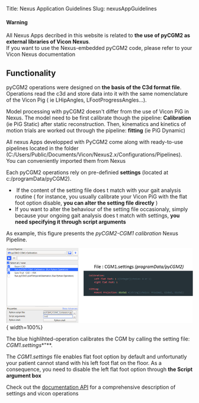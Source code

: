 Title: Nexus Application Guidelines
Slug: nexusAppGuidelines


<div class="alert alert-dismissible alert-warning">
  <h4 class="alert-heading">Warning</h4>
  <p class="mb-0">All Nexus Apps decribed in this website is related to <b>the use of pyCGM2 as external libraries of Vicon Nexus</b>.
  <br>
  If you want to use the Nexus-embedded pyCGM2 code, please refer to your Vicon Nexus documentation </p>
</div>


## Functionality

pyCGM2 operations were designed on **the basis of the C3d format file**. Operations read the c3d and store data into it with the same nomenclature of the Vicon Pig ( ie LHipAngles, LFootProgressAngles...).

Model processing with pyCGM2 doesn't differ from the use of Vicon PiG in Nexus. The model need to be first calibrate though the pipeline:
**Calibration** (ie PiG Static) after static reconstruction. Then, kinematics and kinetics of motion trials are worked out through the pipeline: **fitting** (ie PiG Dynamic)


<div class="alert alert-dismissible alert-warning">
  <p class="mb-0">All nexus Apps developped with PyCGM2 come along with ready-to-use pipelines located in the
  folder (C:/Users/Public/Documents/Vicon/Nexus2.x/Configurations/Pipelines).<br>
  You can conveniently imported them from Nexus </p>
</div>


Each pyCGM2 operations rely on pre-definied **settings** (located at c:/programData/pyCGM2).

<div class="alert alert-dismissible alert-warning">
<ul>
<li>&nbsp;If the content of the setting file does t match with your gait analysis routine ( for instance, you usually calibrate your Vicon PiG with the flat foot option disable, <strong>you can alter the setting file directly</strong> )</li>
<li>If you want to alter the behaviour of the setting file occasionaly, simply because your ongoing gait analysis does t match with settings, <strong>you need specifying it through script arguments&nbsp;</strong> &nbsp;</li>
</ul>
</div>


As example, this figure presents the *pyCGM2-CGM1 calibration* Nexus Pipeline.

![pipeline](/images/nexusApps/exampleScriptArg.png){ width=100%}

The blue highlihted-operation calibrates the CGM by calling the setting file: *CGM1.settings**"**.

The *CGM1.settings* file enables flat foot option by default and unfortunatly your patient cannot stand with his left foot flat on the floor.
As a consequence, you need to disable the left flat foot option through **the Script argument box**


<div class="alert alert-dismissible alert-info">
<p>Check out the <a href="/documentation//html//index.html">documentation API</a> for a comprehensive description of settings and vicon operations</p>
</div>
